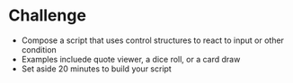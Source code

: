 # Challenge

* Compose a script that uses control structures to react to input or other condition
* Examples incluede quote viewer, a dice roll, or a card draw
* Set aside 20 minutes to build your script
